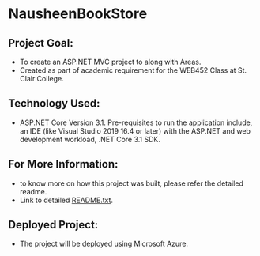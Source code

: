 # NausheenBookStore

## Project Goal:
- To create an ASP.NET MVC project to along with Areas.
- Created as part of academic requirement for the WEB452 Class at St. Clair College.

## Technology Used:
 - ASP.NET Core Version 3.1.  Pre-requisites to run the application include, an IDE (like Visual Studio 2019 16.4 or later) with the ASP.NET and web development workload, .NET Core 3.1 SDK.
 
## For More Information:
- to know more on how this project was built, please refer the detailed readme. 
- Link to detailed [README.txt](https://github.com/NausheenSalauddin/LegacyView/blob/master/LegacyView/README.txt).

## Deployed Project:
 - The project will be deployed using Microsoft Azure.
